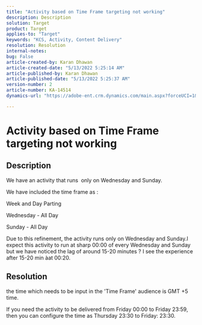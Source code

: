 ```yaml
---
title: "Activity based on Time Frame targeting not working"
description: Description
solution: Target
product: Target
applies-to: "Target"
keywords: "KCS, Activity, Content Delivery"
resolution: Resolution
internal-notes: 
bug: False
article-created-by: Karan Dhawan
article-created-date: "5/13/2022 5:25:14 AM"
article-published-by: Karan Dhawan
article-published-date: "5/13/2022 5:25:37 AM"
version-number: 2
article-number: KA-14514
dynamics-url: "https://adobe-ent.crm.dynamics.com/main.aspx?forceUCI=1&pagetype=entityrecord&etn=knowledgearticle&id=e180b010-7dd2-ec11-a7b5-00224809c101"

---
```

# Activity based on Time Frame targeting not working

## Description


We have an activity that runs  only on Wednesday and Sunday.

We have included the time frame as :

Week and Day Parting

Wednesday - All Day

Sunday - All Day

Due to this refinement, the activity runs only on Wednesday and Sunday.I expect this activity to run at sharp 00:00 of every Wednesday and Sunday but we have noticed the lag of around 15-20 minutes ? I see the experience after 15-20 min àat 00:20.


## Resolution


the time which needs to be input in the 'Time Frame' audience is GMT +5 time.

If you need the activity to be delivered from Friday 00:00 to Friday 23:59, then you can configure the time as Thursday 23:30 to Friday: 23:30.


